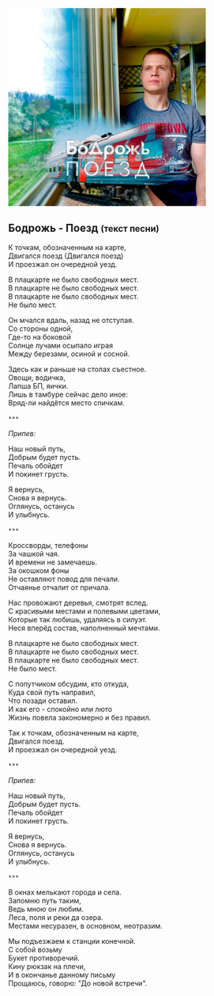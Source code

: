 <img src="cover.jpg" alt="Cover" width="400" height="400" />

## Бодрожь - Поезд <small>(текст песни)</small>

К точкам, обозначенным на карте,  
Двигался поезд (Двигался поезд)  
И проезжал он очередной уезд.

В плацкарте не было свободных мест.  
В плацкарте не было свободных мест.  
В плацкарте не было свободных мест.  
Не было мест.

Он мчался вдаль, назад не отступая.  
Со стороны одной,  
Где-то на боковой  
Солнце лучами осыпало играя  
Между березами, осиной и сосной.

Здесь как и раньше на столах съестное.  
Овощи, водичка,  
Лапша БП, яички.  
Лишь в тамбуре сейчас дело иное:  
Вряд-ли найдётся место спичкам.

`***`

*Припев:*

Наш новый путь,  
Добрым будет пусть.  
Печаль обойдет  
И покинет грусть.

Я вернусь,  
Снова я вернусь.  
Оглянусь, останусь  
И улыбнусь.

`***`

Кроссворды, телефоны  
За чашкой чая.  
И времени не замечаешь.  
За окошком фоны  
Не оставляют повод для печали.  
Отчаянье отчалит от причала.

Нас провожают деревья, смотрят вслед.  
С красивыми местами и полевыми цветами,  
Которые так любишь, удаляясь в силуэт.  
Неся вперёд состав, наполненный мечтами.

В плацкарте не было свободных мест.  
В плацкарте не было свободных мест.  
В плацкарте не было свободных мест.  
Не было мест.

С попутчиком обсудим, кто откуда,  
Куда свой путь направил,  
Что позади оставил.  
И как его - спокойно или люто  
Жизнь повела закономерно и без правил.

Так к точкам, обозначенным на карте,  
Двигался поезд.  
И проезжал он очередной уезд.

`***`

*Припев:*

Наш новый путь,  
Добрым будет пусть.  
Печаль обойдет  
И покинет грусть.

Я вернусь,  
Снова я вернусь.  
Оглянусь, останусь  
И улыбнусь.

`***`

В окнах мелькают города и села.  
Запомню путь таким,  
Ведь мною он любим.  
Леса, поля и реки да озера.  
Местами несуразен, в основном, неотразим.

Мы подъезжаем к станции конечной.  
С собой возьму  
Букет противоречий.  
Кину рюкзак на плечи,  
И в окончанье данному письму  
Прощаюсь, говорю: "До новой встречи".